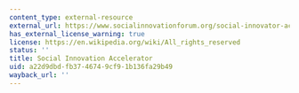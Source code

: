 ```yaml
---
content_type: external-resource
external_url: https://www.socialinnovationforum.org/social-innovator-accelerator
has_external_license_warning: true
license: https://en.wikipedia.org/wiki/All_rights_reserved
status: ''
title: Social Innovation Accelerator
uid: a22d9dbd-fb37-4674-9cf9-1b136fa29b49
wayback_url: ''
---
```


